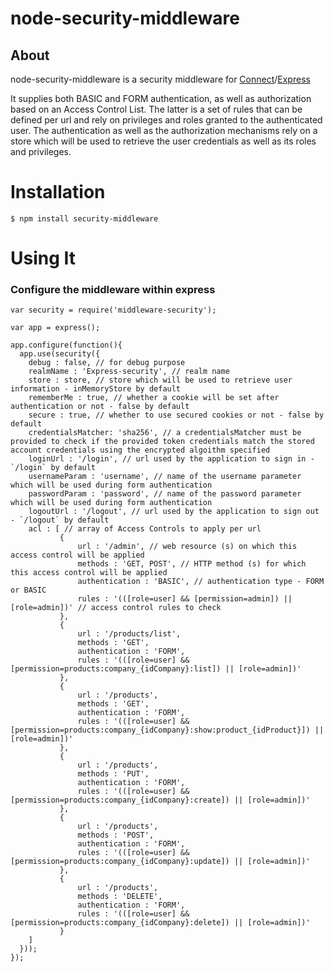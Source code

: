 node-security-middleware
========================

## About

node-security-middleware is a security middleware for [Connect](http://senchalabs.github.com/connect/)/[Express](http://expressjs.com/)

It supplies both BASIC and FORM authentication, as well as authorization based on an Access Control List.
The latter is a set of rules that can be defined per url and rely on privileges and roles granted to the authenticated user.
The authentication as well as the authorization mechanisms rely on a store which will be used to retrieve the user credentials as well as its roles and privileges.

Installation
====================

    $ npm install security-middleware

Using It
====================

### Configure the middleware within express

    var security = require('middleware-security');

    var app = express();

    app.configure(function(){
      app.use(security({ 
        debug : false, // for debug purpose
        realmName : 'Express-security', // realm name
        store : store, // store which will be used to retrieve user information - inMemoryStore by default
        rememberMe : true, // whether a cookie will be set after authentication or not - false by default
        secure : true, // whether to use secured cookies or not - false by default
        credentialsMatcher: 'sha256', // a credentialsMatcher must be provided to check if the provided token credentials match the stored account credentials using the encrypted algoithm specified
        loginUrl : '/login', // url used by the application to sign in - `/login` by default
        usernameParam : 'username', // name of the username parameter which will be used during form authentication
        passwordParam : 'password', // name of the password parameter which will be used during form authentication
        logoutUrl : '/logout', // url used by the application to sign out - `/logout` by default
        acl : [ // array of Access Controls to apply per url
               {
                   url : '/admin', // web resource (s) on which this access control will be applied
                   methods : 'GET, POST', // HTTP method (s) for which this access control will be applied
                   authentication : 'BASIC', // authentication type - FORM or BASIC
                   rules : '(([role=user] && [permission=admin]) || [role=admin])' // access control rules to check
               },
               {
                   url : '/products/list',
                   methods : 'GET',
                   authentication : 'FORM',
                   rules : '(([role=user] && [permission=products:company_{idCompany}:list]) || [role=admin])'
               },
               {
                   url : '/products',
                   methods : 'GET',
                   authentication : 'FORM',
                   rules : '(([role=user] && [permission=products:company_{idCompany}:show:product_{idProduct}]) || [role=admin])'
               },
               {
                   url : '/products',
                   methods : 'PUT',
                   authentication : 'FORM',
                   rules : '(([role=user] && [permission=products:company_{idCompany}:create]) || [role=admin])'
               },
               {
                   url : '/products',
                   methods : 'POST',
                   authentication : 'FORM',
                   rules : '(([role=user] && [permission=products:company_{idCompany}:update]) || [role=admin])'
               },
               {
                   url : '/products',
                   methods : 'DELETE',
                   authentication : 'FORM',
                   rules : '(([role=user] && [permission=products:company_{idCompany}:delete]) || [role=admin])'
               }
        ]
      }));
    });
